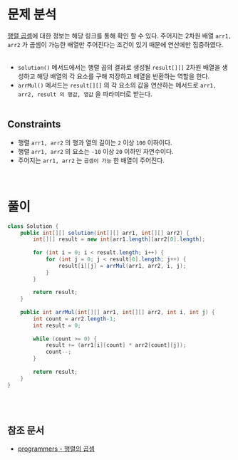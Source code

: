 # 문제 분석
[행렬 곱셈](https://ko.wikipedia.org/wiki/%ED%96%89%EB%A0%AC_%EA%B3%B1%EC%85%88)에 대한 정보는 해당 링크를 통해 확인 할 수 있다. 주어지는 2차원 배열 `arr1, arr2` 가 곱셈이 가능한 배열만 주어진다는 조건이 있기 때문에 연산에만 집중하였다.
<br/><br/>

- `solution()` 메서드에서는 행렬 곱의 결과로 생성될 `result[][]` 2차원 배열을 생성하고 해당 배열의 각 요소를 구해 저장하고 배열을 반환하는 역할을 한다.
- `arrMul()` 메서드는 `result[][]` 의 각 요소의 값을 연산하는 메서드로 `arr1, arr2, result 의 행값, 열값` 을 파라미터로 받는다. 
<br/><br/>

## Constraints
- 행렬 `arr1, arr2` 의 행과 열의 길이는 `2` 이상 `100` 이하이다.
- 행렬 `arr1, arr2` 의 요소는 `-10` 이상 `20` 이하인 자연수이다.
- 주어지는 `arr1, arr2` 는 `곱셈이 가능` 한 배열이 주어진다.
<br/><br/><br/>

# 풀이
```java
class Solution {
    public int[][] solution(int[][] arr1, int[][] arr2) {
        int[][] result = new int[arr1.length][arr2[0].length];
        
        for (int i = 0; i < result.length; i++) {
            for (int j = 0; j < result[0].length; j++) {
                result[i][j] = arrMul(arr1, arr2, i, j);
            }
        }
        
        return result;
    }
    
    public int arrMul(int[][] arr1, int[][] arr2, int i, int j) {
        int count = arr2.length-1;
        int result = 0;
        
        while (count >= 0) {
            result += (arr1[i][count] * arr2[count][j]);
            count--;
        }
        
        return result;
    }
}
```
<br/><br/>

## 참조 문서
- [programmers - 행렬의 곱셈](https://school.programmers.co.kr/learn/courses/30/lessons/12949)
